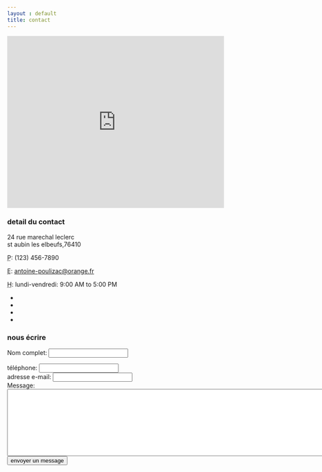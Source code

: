 ```yaml
---
layout : default
title: contact
---
```


<div class="row">     
<div class="col-md-8">
<iframe width="100%" height="400px" frameborder="0" scrolling="no" marginheight="0" marginwidth="0" src="http://maps.google.com/maps?hl=en&amp;ie=UTF8&amp;ll=37.0625,-95.677068&amp;spn=56.506174,79.013672&amp;t=m&amp;z=4&amp;output=embed"></iframe>
</div>
<div class="col-md-4">
<h3>detail du contact</h3>
<p>
24 rue marechal leclerc<br>st aubin les elbeufs,76410<br>
</p>
<p><i class="fa fa-phone"></i> 
<abbr title="Phone">P</abbr>: (123) 456-7890</p>
<p><i class="fa fa-envelope-o"></i> 
<abbr title="Email">E</abbr>: <a href="mailto:antoine-poulizac@oange.fr">antoine-poulizac@orange.fr</a>
</p>
<p><i class="fa fa-clock-o"></i> 
<abbr title="Hours">H</abbr>: lundi-vendredi: 9:00 AM to 5:00 PM</p>
<ul class="list-unstyled list-inline list-social-icons">
<li>
<a href="#"><i class="fa fa-facebook-square fa-2x"></i></a>
</li>
<li>
<a href="#"><i class="fa fa-linkedin-square fa-2x"></i></a>
</li>
<li>
<a href="#"><i class="fa fa-twitter-square fa-2x"></i></a>
</li>
<li>
<a href="#"><i class="fa fa-google-plus-square fa-2x"></i></a>
</li>
</ul>
</div>
</div>
<div class="row">
<div class="col-md-8">
<h3>nous écrire</h3>
<form name="sentMessage" id="contactForm" novalidate>
<div class="control-group form-group">
<div class="controls">
<label>Nom complet:</label>
<input type="text" class="form-control" id="name" required data-validation-required-message="Please enter your name.">
<p class="help-block"></p>
</div>
</div>
<div class="control-group form-group">
<div class="controls">
<label>téléphone:</label>
<input type="tel" class="form-control" id="phone" required data-validation-required-message="Please enter your phone number.">
</div>
</div>
<div class="control-group form-group">
<div class="controls">
<label>adresse e-mail:</label>
<input type="email" class="form-control" id="email" required data-validation-required-message="Please enter your email address.">
</div>
</div>
<div class="control-group form-group">
<div class="controls">
<label>Message:</label>
<textarea rows="10" cols="100" class="form-control" id="message" required data-validation-required-message="Please enter your message" maxlength="999" style="resize:none"></textarea>
</div>
</div>
<div id="success"></div>
<button type="submit" class="btn btn-primary">envoyer un message</button>
</form>
</div>
</div>